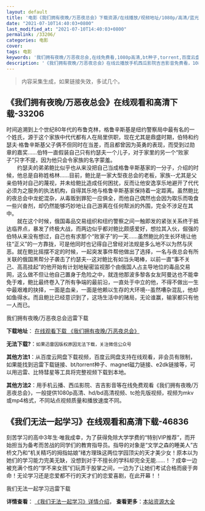 ```yaml
---
layout: default
title: '电影《我们拥有夜晚/万恶夜总会》下载资源/在线播放/视频地址/1080p/高清/蓝光'
date: "2021-07-10T14:40:03+0800"
last_modified_at: "2021-07-10T14:40:03+0800"
permalink: /33206/
categories: 电影
cover:
tags: 电影
keywords: '我们拥有夜晚/万恶夜总会,在线免费看,1080p高清,bt种子,torrent,百度云盘,magnet,磁力链,迅雷下载资源'
description: '《我们拥有夜晚/万恶夜总会》在线云播放手机西瓜影院吉吉影音免费看，1080p高清bd/hd未删减完整版和tc抢先枪版，mkv/mp4格式，附带bt/torrent种子、magnet/磁力链、百度云盘、网盘资源迅雷下载链接'
---
```


>内容采集生成，如果链接失效，多试几个。


## 《我们拥有夜晚/万恶夜总会》在线观看和高清下载-33206

时间追溯到上个世纪80年代的布鲁克林，格鲁辛斯基是纽约警察局中最有名的一个姓氏，源于这个家族中代代都有人在局里供职，现在尤其是鼎盛时期，伯特和约瑟夫·格鲁辛斯基父子俩不但同时在当差，而且都曾因为英勇的表现，而受到过勋章的嘉奖&hellip;…伯特一直假装自己只有约瑟夫一个儿子，对于家里的另一个&ldquo;败家子&rdquo;只字不提，因为他只会令家族的名字蒙羞。<br />　　约瑟夫的弟弟鲍比似乎也从来没把自己当成格鲁辛斯基家的一分子，介绍的时候，他总是自称姓格林&hellip;…目前，鲍比是一家大型夜总会的老板，家族--尤其是父亲伯特对自己的蔑视，并未给鲍比造成任何困扰，反而让他安逸享乐地避开了代代必须为之服务的执法机构，自得其乐地与格鲁辛斯基家保持着一定距离。虽然鲍比的夜总会中龙蛇混杂，从毒贩到罪犯一应俱全，而他自己偶然也会因为取乐而吸食一些兴奋剂，却仍然能够巧妙地让自己游离在任何帮派的外围，完全不涉足在其中。<br />　　就在这个时候，俄国毒品交易组织和纽约警察之间一触即发的紧张关系终于抵达临界点，暴发了终极大战，而两边似乎都对鲍比颇感爱好，想拉其入伙，倔强的伯特从来没有想过，自己也有求那个&ldquo;败家子&rdquo;的一天&hellip;…虽然鲍比的生长环境让他往“正义”的一方靠拢，可是他同时也记得自己曾经对法规是多么地不以为然与厌恶。就在鲍比摇摆不定的时候，一起突发事件帮他做出了选择，一名与夜总会有所关联的俄国黑帮分子袭击了约瑟夫--这对鲍比有如当头喝棒，以前一直&ldquo;事不关己、高高挂起&rdquo;的他开始有计划地秘密监视那个由俄国人占主导地位的毒品交易网，这么做不但让他自己置身于危险之中，就连他那波多黎各女友阿曼达也不能幸免于难，鲍比最终卷入了所有争端的最前沿，一直处于中立的他，不得不做出一生中最艰难的抉择，一面是血亲，一面是他赖以生存的大环境--虽然嘈杂混乱，他却如鱼得水。而且鲍比已经意识到了，这场生活中的赌局，无论谁赢，输家都只有他一人而已。


我们拥有夜晚/万恶夜总会迅雷下载

**下载地址**： [在线观看下载 《我们拥有夜晚/万恶夜总会》](https://www.993dy.com//vod-detail-id-15581.html) 


**无法下载?**：`如果迅雷因版权原因无法下载，关注微信公众号 `

**其他方法1**：从百度云网盘下载视频，百度云网盘支持在线观看，非会员有限制，如果能找到迅雷下载链接、bt/torrent种子、magnet磁力链接、e2dk链接等，可以用迅雷、比特彗星等工具将完整视频下载到本地。

**其他方法2**：用手机云播、西瓜影院、吉吉影音等在线免费观看《我们拥有夜晚/万恶夜总会》，一般提供1080p高清、hd/bd高清视频、tc抢先版视频，视频为mkv或mp4格式，不同站点视频质量和播放速度不同。


## 《我们无法一起学习》在线观看和高清下载-46836

刻苦学习的高中3年生·唯我成幸，为了获得免除大学学费的“特别VIP推荐”，而开始担当为备考而苦战的同学们的教育指导员。指导的对象是“文学之森的睡美人”古桥文乃和“机关精巧的拇指姑娘”绪方理珠这两位学园顶尖的天才美少女！原本以为她们的学习能力完美无缺，没想到对于不擅长的学科却完全无能……！？成幸一边被充满个性的“学不来女孩”们玩弄于股掌之间，一边为了让她们考试合格而疲于奔命！无论学习还是恋爱都不行的天才们的恋爱喜剧，在此开幕！！


我们无法一起学习迅雷下载

**详情查看**： [《我们无法一起学习》详情介绍](/movie/46836/)， **查看更多**：[本站资源大全](/movie/t/all/)

